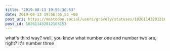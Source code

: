 ```yaml
---
title: "2019-08-13 19:56:36.53"
date: 2019-08-13 19:56:36.53 +00
post_uri: https://mastodon.social/users/gravely/statuses/102611432012168153
post_id: 102611432012168153
---
```

what's third way? well, you know what number one and number two are, right? it's number three


